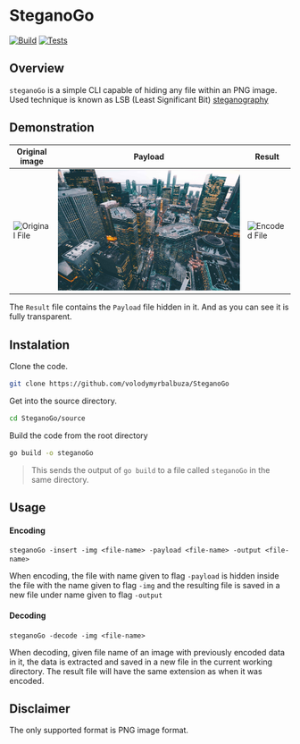 # SteganoGo
[![Build](https://github.com/volodymyrbalbuza/SteganoGo/actions/workflows/Build.yml/badge.svg)](https://github.com/volodymyrbalbuza/SteganoGo/actions/workflows/Build.yml)
[![Tests](https://github.com/volodymyrbalbuza/SteganoGo/actions/workflows/tests.yml/badge.svg)](https://github.com/volodymyrbalbuza/SteganoGo/actions/workflows/tests.yml)

## Overview
`steganoGo` is a simple CLI capable of hiding any file within an PNG image.
Used technique is known as LSB (Least Significant Bit) [steganography](https://en.wikipedia.org/wiki/steganography) 

## Demonstration

| Original image                         | Payload                             | Result                                               |
| ---------------------------------------| ------------------------------------|------------------------------------------------------|
| ![Original File](examples/grass2.png)  | ![Payload file](examples/city.jpg)  | ![Encoded File](examples/modified_image.png)         |


The `Result` file contains the `Payload` file hidden in it. And as you can see it is fully transparent.

## Instalation

Clone the code.

```bash
git clone https://github.com/volodymyrbalbuza/SteganoGo
```


Get into the source directory.

```bash
cd SteganoGo/source
```

Build the code from the root directory

```bash
go build -o steganoGo
```

> This sends the output of `go build` to a file called `steganoGo` in the same directory.

## Usage

#### Encoding
```
steganoGo -insert -img <file-name> -payload <file-name> -output <file-name>
```
When encoding, the file with name given to flag `-payload` is hidden inside the file with the name given to flag `-img` and the resulting file is saved in a new file under name given to flag `-output`

#### Decoding
```
steganoGo -decode -img <file-name> 
```
When decoding, given file name of an image with previously encoded data in it, the data is extracted and saved in a new file in the current working directory.
The result file will have the same extension as when it was encoded.

## Disclaimer

The only supported format is PNG image format.


